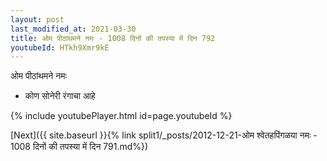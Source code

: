 ```yaml
---
layout: post
last_modified_at: 2021-03-30
title: ओम पीठांथमने नमः - 1008 दिनों की तपस्या में दिन 792
youtubeId: HTkh9Xmr9kE
---
```

 
 
 ओम पीठांथमने नमः  
 
 -  कोण सोनेरी रंगाचा आहे 
 
  
 
  
 
 
 
 
 
 


{% include youtubePlayer.html id=page.youtubeId %}
 
[Next]({{ site.baseurl }}{% link  split1/_posts/2012-12-21-ओम श्वेतहपिंगळया नमः - 1008 दिनों की तपस्या में दिन 791.md%})
 
